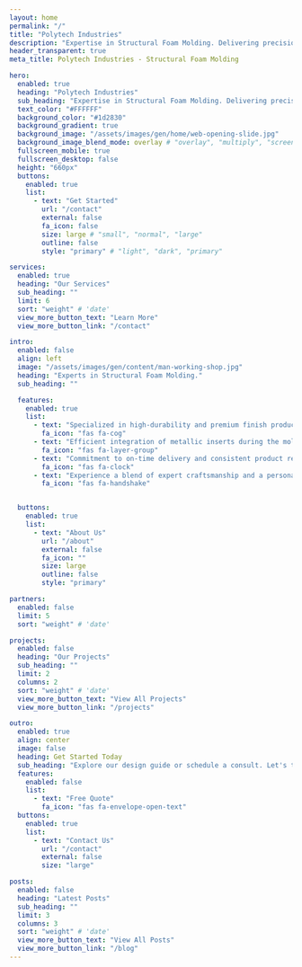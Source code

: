 ```yaml
---
layout: home
permalink: "/"
title: "Polytech Industries"
description: "Expertise in Structural Foam Molding. Delivering precision and durability, tailored for niche demands."
header_transparent: true
meta_title: Polytech Industries - Structural Foam Molding

hero:
  enabled: true
  heading: "Polytech Industries"
  sub_heading: "Expertise in Structural Foam Molding. Delivering precision and durability, tailored for niche demands."
  text_color: "#FFFFFF"
  background_color: "#1d2830"
  background_gradient: true
  background_image: "/assets/images/gen/home/web-opening-slide.jpg"
  background_image_blend_mode: overlay # "overlay", "multiply", "screen"
  fullscreen_mobile: true
  fullscreen_desktop: false
  height: "660px"
  buttons:
    enabled: true
    list:
      - text: "Get Started"
        url: "/contact"
        external: false
        fa_icon: false
        size: large # "small", "normal", "large"
        outline: false
        style: "primary" # "light", "dark", "primary"

services:
  enabled: true
  heading: "Our Services"
  sub_heading: ""
  limit: 6
  sort: "weight" # 'date'
  view_more_button_text: "Learn More"
  view_more_button_link: "/contact"

intro:
  enabled: false
  align: left
  image: "/assets/images/gen/content/man-working-shop.jpg"
  heading: "Experts in Structural Foam Molding."
  sub_heading: ""

  features:
    enabled: true
    list:
      - text: "Specialized in high-durability and premium finish products."
        fa_icon: "fas fa-cog"
      - text: "Efficient integration of metallic inserts during the molding process."
        fa_icon: "fas fa-layer-group"
      - text: "Commitment to on-time delivery and consistent product reliability."
        fa_icon: "fas fa-clock"
      - text: "Experience a blend of expert craftsmanship and a personal touch."
        fa_icon: "fas fa-handshake"


  buttons:
    enabled: true
    list:
      - text: "About Us"
        url: "/about"
        external: false
        fa_icon: ""
        size: large
        outline: false
        style: "primary"

partners:
  enabled: false
  limit: 5
  sort: "weight" # 'date'

projects:
  enabled: false
  heading: "Our Projects"
  sub_heading: ""
  limit: 2
  columns: 2
  sort: "weight" # 'date'
  view_more_button_text: "View All Projects"
  view_more_button_link: "/projects"

outro:
  enabled: true
  align: center
  image: false
  heading: Get Started Today
  sub_heading: "Explore our design guide or schedule a consult. Let's transform your vision into reality."
  features:
    enabled: false
    list:
      - text: "Free Quote"
        fa_icon: "fas fa-envelope-open-text"
  buttons:
    enabled: true
    list:
      - text: "Contact Us"
        url: "/contact"
        external: false
        size: "large"

posts:
  enabled: false
  heading: "Latest Posts"
  sub_heading: ""
  limit: 3
  columns: 3
  sort: "weight" # 'date'
  view_more_button_text: "View All Posts"
  view_more_button_link: "/blog"
---
```

